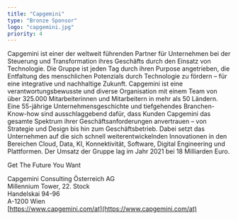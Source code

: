 ```yaml
---
title: "Capgemini"
type: "Bronze Sponsor"
logo: "capgemini.jpg"
priority: 4
---
```


Capgemini ist einer der weltweit führenden Partner für Unternehmen bei der Steuerung und Transformation ihres Geschäfts durch den Einsatz von Technologie. Die Gruppe ist jeden Tag durch ihren Purpose angetrieben, die Entfaltung des menschlichen Potenzials durch Technologie zu fördern – für eine integrative und nachhaltige Zukunft. Capgemini ist eine verantwortungsbewusste und diverse Organisation mit einem Team von über 325.000 Mitarbeiterinnen und Mitarbeitern in mehr als 50 Ländern. Eine 55-jährige Unternehmensgeschichte und tiefgehendes Branchen-Know-how sind ausschlaggebend dafür, dass Kunden Capgemini das gesamte Spektrum ihrer Geschäftsanforderungen anvertrauen – von Strategie und Design bis hin zum Geschäftsbetrieb. Dabei setzt das Unternehmen auf die sich schnell weiterentwickelnden Innovationen in den Bereichen Cloud, Data, KI, Konnektivität, Software, Digital Engineering und Plattformen. Der Umsatz der Gruppe lag im Jahr 2021 bei 18 Milliarden Euro.

Get The Future You Want

Capgemini Consulting Österreich AG  
Millennium Tower, 22. Stock  
Handelskai 94-96  
A-1200 Wien  
[https://www.capgemini.com/at](https://www.capgemini.com/at)
